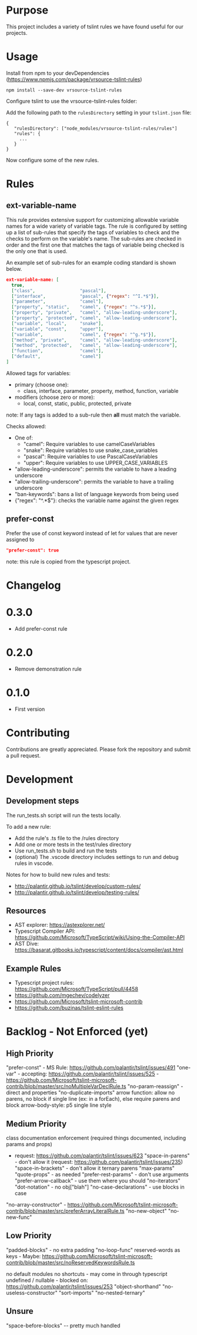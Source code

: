 # Purpose

This project includes a variety of tslint rules we have found useful for our projects.

# Usage

Install from npm to your devDependencies  (https://www.npmjs.com/package/vrsource-tslint-rules)

```
npm install --save-dev vrsource-tslint-rules
```

Configure tslint to use the vrsource-tslint-rules folder:

Add the following path to the `rulesDirectory` setting in your `tslint.json` file:

```
{
   "rulesDirectory": ["node_modules/vrsource-tslint-rules/rules"]
   "rules": {
     ...
   }
}
```

Now configure some of the new rules.

# Rules


 ## ext-variable-name

 This rule provides extensive support for customizing allowable variable names
 for a wide variety of variable tags.  The rule is configured by setting up a
 list of sub-rules that specify the tags of variables to check and the checks
 to perform on the variable's name.  The sub-rules are checked in order
 and the first one that matches the tags of variable being checked is the
 only one that is used.

 An example set of sub-rules for an example coding standard is shown below.

 ```json
 ext-variable-name: [
   true,
   ["class",                 "pascal"],
   ["interface",             "pascal", {"regex": "^I.*$"}],
   ["parameter",             "camel"],
   ["property", "static",    "camel", {"regex": "^s.*$"}],
   ["property", "private",   "camel", "allow-leading-underscore"],
   ["property", "protected", "camel", "allow-leading-underscore"],
   ["variable", "local",     "snake"],
   ["variable", "const",     "upper"],
   ["variable",              "camel", {"regex": "^g.*$"}],
   ["method", "private",     "camel", "allow-leading-underscore"],
   ["method", "protected",   "camel", "allow-leading-underscore"],
   ["function",              "camel"],
   ["default",               "camel"]
]
```

Allowed tags for variables:
   * primary (choose one):
      * class, interface, parameter, property,
        method, function, variable
   * modifiers (choose zero or more):
      * local, const, static, public, protected, private

note: If any tags is added to a sub-rule then **all** must match the variable.

Checks allowed:
   * One of:
      * "camel": Require variables to use camelCaseVariables
      * "snake": Require variables to use snake_case_variables
      * "pascal": Require variables to use PascalCaseVariables
      * "upper": Require variables to use UPPER_CASE_VARIABLES
   * "allow-leading-underscore": permits the variable to have a leading underscore
   * "allow-trailing-underscore": permits the variable to have a trailing underscore
   * "ban-keywords": bans a list of language keywords from being used
   * {"regex": "^.*$"}: checks the variable name against the given regex

## prefer-const

Prefer the use of const keyword instead of let for values that are never assigned to

```json
"prefer-const": true
```

note: this rule is copied from the typescript project.

# Changelog

# 0.3.0

  * Add prefer-const rule

# 0.2.0

  * Remove demonstration rule

# 0.1.0

  * First version

# Contributing

Contributions are greatly appreciated.  Please fork the repository and submit a pull request.

# Development

## Development steps

The run_tests.sh script will run the tests locally.

To add a new rule:
  - Add the rule's .ts file to the /rules directory
  - Add one or more tests in the test/rules directory
  - Use run_tests.sh to build and run the tests
  - (optional) The .vscode directory includes settings to run and debug rules in vscode.

Notes for how to build new rules and tests:

  - http://palantir.github.io/tslint/develop/custom-rules/
  - http://palantir.github.io/tslint/develop/testing-rules/

## Resources

  * AST explorer: https://astexplorer.net/
  * Typescript Compiler API: https://github.com/Microsoft/TypeScript/wiki/Using-the-Compiler-API
  * AST Dive:  https://basarat.gitbooks.io/typescript/content/docs/compiler/ast.html

## Example Rules

  * Typescript project rules: https://github.com/Microsoft/TypeScript/pull/4458
  * https://github.com/mgechev/codelyzer
  * https://github.com/Microsoft/tslint-microsoft-contrib
  * https://github.com/buzinas/tslint-eslint-rules

# Backlog - Not Enforced (yet)

High Priority
-------------

"prefer-const"  - MS Rule: https://github.com/palantir/tslint/issues/491
"one-var"       - accepting: https://github.com/palantir/tslint/issues/525
                - https://github.com/Microsoft/tslint-microsoft-contrib/blob/master/src/noMultipleVarDeclRule.ts
"no-param-reassign" - direct and properties
"no-duplicate-imports"
arrow function: allow no parens, no block if single line (ex: in a forEach), else require parens and block
arrow-body-style: p5 single line style

Medium Priority
---------------
class documentation enforcement  (required things documented, including params and props)
   - request: https://github.com/palantir/tslint/issues/623
"space-in-parens" - don't allow it (request: https://github.com/palantir/tslint/issues/235)
"space-in-brackets" - don't allow it
ternary parens
"max-params"
"quote-props" - as needed
"prefer-rest-params"    - don't use arguments
"prefer-arrow-callback" - use them where you should
"no-iterators"
"dot-notation" - no obj["blah"]
"no-case-declarations" - use blocks in case

"no-array-constructor" - https://github.com/Microsoft/tslint-microsoft-contrib/blob/master/src/preferArrayLiteralRule.ts
"no-new-object"
"no-new-func"


Low Priority
------------
"padded-blocks" - no extra padding
"no-loop-func"
reserved-words as keys
                - Maybe: https://github.com/Microsoft/tslint-microsoft-contrib/blob/master/src/noReservedKeywordsRule.ts

no default modules
no shortcuts   - may come in through typescript undefined / nullable
               - blocked on: https://github.com/palantir/tslint/issues/253
"object-shorthand"
"no-useless-constructor"
"sort-imports"
"no-nested-ternary"

Unsure
------
"space-before-blocks" -- pretty much handled